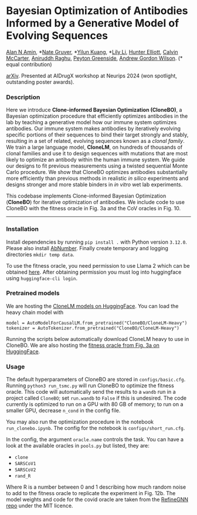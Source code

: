 # Bayesian Optimization of Antibodies Informed by a Generative Model of Evolving Sequences

[Alan N Amin](https://alannawzadamin.github.io), \*[Nate Gruver](https://ngruver.github.io), \*[Yilun Kuang](https://yilunkuang.github.io), \*[Lily Li](https://yucenli.com), [Hunter Elliott](https://www.bighatbio.com/profiles/hunter-elliott), [Calvin McCarter](https://calvinmccarter.com), [Aniruddh Raghu](https://aniruddhraghu.com), [Peyton Greenside](https://www.bighatbio.com/profiles/peyton-greenside), [Andrew Gordon Wilson](https://cims.nyu.edu/~andrewgw/).
(\* equal contribution)

[arXiv](https://arxiv.org/abs/2412.07763). Presented at AIDrugX workshop at Neurips 2024 (won spotlight, outstanding poster awards).

### Description
Here we introduce **Clone-informed Bayesian Optimization (CloneBO)**, a Bayesian optimization procedure that efficiently optimizes antibodies in the lab by teaching a generative model how our immune system optimizes antibodies. Our immune system makes antibodies by iteratively evolving specific portions of their sequences to bind their target strongly and stably, resulting in a set of related, evolving sequences known as a *clonal family*. We train a large language model, **CloneLM**, on hundreds of thousands of clonal families and use it to design sequences with mutations that are most likely to optimize an antibody within the human immune system. We guide our designs to fit previous measurements using a twisted sequential Monte Carlo procedure. We show that CloneBO optimizes antibodies substantially more efficiently than previous methods in realistic *in silico* experiments and designs stronger and more stable binders in *in vitro* wet lab experiments. 


This codebase implements Clone-informed Bayesian Optimization (**CloneBO**) for iterative optimization of antibodies.
We include code to use CloneBO with the fitness oracle in Fig. 3a and the CoV oracles in Fig. 10.

----

### Installation

Install dependencies by running ```pip install .``` with Python version ```3.12.0```.
Please also install [AbNumber](https://github.com/prihoda/AbNumber).
Finally create temporary and logging directories ```mkdir temp data```.

To use the fitness oracle, you need permission to use Llama 2 which can be obtained [here](https://huggingface.co/meta-llama/Llama-2-7b-hf).
After obtaining permission you must log into huggingface using ```huggingface-cli login```.

### Pretrained models

We are hosting the [CloneLM models on HuggingFace](https://huggingface.co/CloneBO/CloneLM).
You can load the heavy chain model with 
```
model = AutoModelForCausalLM.from_pretrained("CloneBO/CloneLM-Heavy")
tokenizer = AutoTokenizer.from_pretrained("CloneBO/CloneLM-Heavy")
```
Running the scripts below automatically download CloneLM heavy to use in CloneBO.
We are also hosting the [fitness oracle from Fig. 3a on HuggingFace](https://huggingface.co/CloneBO/OracleLM).

### Usage

The default hyperparameters of CloneBO are stored in ```configs/basic.cfg```.
Running ```python3 run_tsmc.py``` will run CloneBO to optimize the fitness oracle.
This code will automatically send the results to a ```wandb``` run in a project called ```CloneBO```; set ```run.wandb``` to ```False``` if this is undesired.
The code currently is optimized to run on a GPU with 80 GB of memory;
to run on a smaller GPU, decrease ```n_cond``` in the config file.

You may also run the optimization procedure in the notebook ```run_clonebo.ipynb```.
The config for the notebook is ```configs/short_run.cfg```.

In the config, the argument ```oracle.name``` controls the task.
You can have a look at the available oracles in ```pools.py``` but listed, they are:
* ```clone```
* ```SARSCoV1```
* ```SARSCoV2```
* ```rand_R```

Where R is a number between 0 and 1 describing how much random noise to add to the fitness oracle to replicate the experiment in Fig. 12b.
The model weights and code for the covid oracle are taken from the [RefineGNN repo](https://github.com/wengong-jin/RefineGNN) under the MIT licence.
